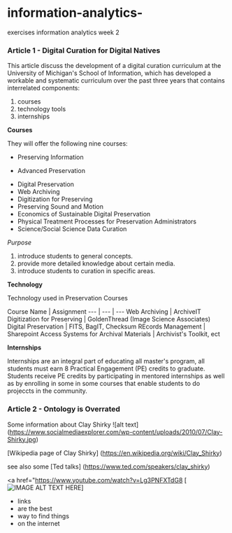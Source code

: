 # information-analytics-
exercises information analytics week 2

### Article 1 - Digital Curation for Digital Natives

This article discuss the development of a digital curation curriculum at the University of Michigan's School of Information, which has developed a workable and systematic curriculum over the past three years that contains interrelated components:

1. courses
2. technology tools
3. internships

**Courses**

They will offer the following nine courses:

* Preserving Information
+ Advanced Preservation
- Digital Preservation
- Web Archiving
- Digitization for Preserving
- Preserving Sound and Motion
- Economics of Sustainable Digital Preservation
- Physical Treatment Processes for Preservation Administrators
- Science/Social Science Data Curation

*Purpose*

1. introduce students to general concepts.
2. provide more detailed knowledge about certain media.
3. introduce students to curation in specific areas.

**Technology**

Technology used in Preservation Courses

Course Name   |   Assignment
---   |   ---   |   ---
Web Archiving   |   ArchiveIT
Digitization for Preserving   |   GoldenThread (Image Science Associates)
Digital Preservation   |   FITS, BagIT, Checksum
REcords Management   |   Sharepoint
Access Systems for Archival Materials   |   Archivist's Toolkit, ect


**Internships**

Internships are an integral part of educating all master's program, all students must earn 8 Practical Engagement (PE) credits to graduate. Students receive PE credits by participating in mentored internships as well as by enrolling in some in some courses that enable students to do projeccts in the community.





### Article 2 - Ontology is Overrated


Some information about Clay Shirky ![alt text] (https://www.socialmediaexplorer.com/wp-content/uploads/2010/07/Clay-Shirky.jpg) 

[Wikipedia page of Clay Shirky] (https://en.wikipedia.org/wiki/Clay_Shirky)

see also some [Ted talks] (https://www.ted.com/speakers/clay_shirky)

<a href="https://www.youtube.com/watch?v=Lg3PNFXTdG8
[![IMAGE ALT TEXT HERE](https://www.youtube.com/watch?v=Lg3PNFXTdG8)]


* links
 *  are the best
 *  way to find things
   * on the internet
